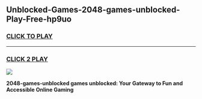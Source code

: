 
## Unblocked-Games-2048-games-unblocked-Play-Free-hp9uo
<h3>
<a href="https://premium76.site?title=2048-games-unblocked&ref=23A">CLICK TO PLAY</a></h3>
<hr>

<h3>
<a href="https://premium76.site?title=2048-games-unblocked&ref=23A">CLICK 2 PLAY</a>
  
</h3>

<a href="https://premium76.site?title=2048-games-unblocked&ref=23A"><img src="https://clearcache.store/games.png"></a>


**2048-games-unblocked games unblocked: Your Gateway to Fun and Accessible Online Gaming**
